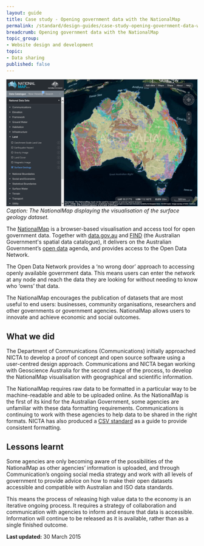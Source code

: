 ```yaml
---
layout: guide
title: Case study - Opening government data with the NationalMap
permalink: /standard/design-guides/case-study-opening-government-data-with-the-nationalmap/
breadcrumb: Opening government data with the NationalMap
topic_group:
- Website design and development
topic:
- Data sharing
published: false
---
```

![The NationalMap displaying the visualisation of the surface geology dataset.](/images/standard/nationalmap.png)
*Caption: The NationalMap displaying the visualisation of the surface geology dataset.*

The [NationalMap](http://www.nationalmap.gov.au) is a browser-based visualisation and access tool for open government data. Together with [data.gov.au](http://data.gov.au/) and [FIND](http://find.ga.gov.au) (the Australian Government's spatial data catalogue), it delivers on the Australian Government’s [open data](/for-digital-service-teams/standard/design-guides/open-data/) agenda, and provides access to the Open Data Network.

The Open Data Network provides a ‘no wrong door’ approach to accessing openly available government data. This means users can enter the network at any node and reach the data they are looking for without needing to know who ‘owns’ that data.

The NationalMap encourages the publication of datasets that are most useful to end users: businesses, community organisations, researchers and other governments or government agencies. NationalMap allows users to innovate and achieve economic and social outcomes.

## What we did
The Department of Communications (Communications) initially approached NICTA to develop a proof of concept and open source software using a user-centred design approach. Communications and NICTA began working with Geoscience Australia for the second stage of the process, to develop the NationalMap visualisation with geographical and scientific information.

The NationalMap requires raw data to be formatted in a particular way to be machine-readable and able to be uploaded online. As the NationalMap is the first of its kind for the Australian Government, some agencies are unfamiliar with these data formatting requirements. Communications is continuing to work with these agencies to help data to be shared in the right formats. NICTA has also produced a [CSV standard](https://github.com/NICTA/nationalmap/wiki/csv-geo-au) as a guide to provide consistent formatting.

## Lessons learnt
Some agencies are only becoming aware of the possibilities of the NationalMap as other agencies’ information is uploaded, and through Communication’s ongoing social media strategy and work with all levels of government to provide advice on how to make their open datasets accessible and compatible with Australian and ISO data standards.

This means the process of releasing high value data to the economy is an iterative ongoing process. It requires a strategy of collaboration and communication with agencies to inform and ensure that data is accessible. Information will continue to be released as it is available, rather than as a single finished outcome.

**Last updated:** 30 March 2015
